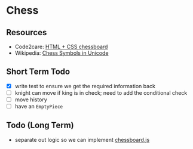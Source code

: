 # Chess

## Resources

- Code2care: [HTML + CSS chessboard](http://code2care.org/pages/chessboard-with-pieces-using-pure-html-and-css/)
- Wikipedia: [Chess Symbols in Unicode](https://en.wikipedia.org/wiki/Chess_symbols_in_Unicode)

## Short Term Todo

- [x] write test to ensure we get the required information back
- [ ] knight can move if king is in check; need to add the conditional check
- [ ] move history
- [ ] have an `EmptyPiece`

## Todo (Long Term)

- separate out logic so we can implement [chessboard.js](https://chessboardjs.com/)
